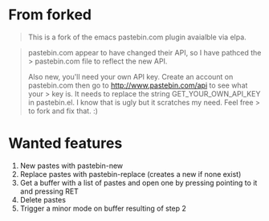 # From forked 
> This is a fork of the emacs pastebin.com plugin avaialble via elpa.

> pastebin.com appear to have changed their API, so I have pathced the > pastebin.com file to reflect the new API.
> 
> Also new, you'll need your own API key. Create an account on 
> pastebin.com then go to http://www.pastebin.com/api to see what your > key is. It needs to replace the string GET_YOUR_OWN_API_KEY in 
> pastebin.el. I know that is ugly but it scratches my need. Feel free > to fork and fix that. :)

# Wanted features

1. New pastes with pastebin-new
2. Replace pastes with pastebin-replace (creates a new if none exist)
3. Get a buffer with a list of pastes and open one by pressing pointing to it and pressing RET
4. Delete pastes
5. Trigger a minor mode on buffer resulting of step 2
